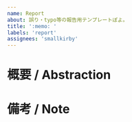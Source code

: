 ```yaml
---
name: Report
about: 誤り・typo等の報告用テンプレートぽよ。
title: ':memo: '
labels: 'report'
assignees: 'smallkirby'
---
```


# 概要 / Abstraction
<!-- (MUST) 報告したい内容を書いてください -->

# 備考 / Note

